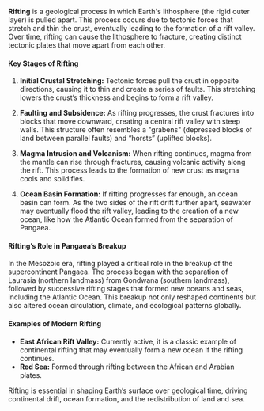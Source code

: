 **Rifting** is a geological process in which Earth's lithosphere (the rigid outer layer) is pulled apart. This process occurs due to tectonic forces that stretch and thin the crust, eventually leading to the formation of a rift valley. Over time, rifting can cause the lithosphere to fracture, creating distinct tectonic plates that move apart from each other.

#### Key Stages of Rifting

1. **Initial Crustal Stretching:** Tectonic forces pull the crust in opposite directions, causing it to thin and create a series of faults. This stretching lowers the crust’s thickness and begins to form a rift valley.

2. **Faulting and Subsidence:** As rifting progresses, the crust fractures into blocks that move downward, creating a central rift valley with steep walls. This structure often resembles a "grabens" (depressed blocks of land between parallel faults) and “horsts” (uplifted blocks).

3. **Magma Intrusion and Volcanism:** When rifting continues, magma from the mantle can rise through fractures, causing volcanic activity along the rift. This process leads to the formation of new crust as magma cools and solidifies.

4. **Ocean Basin Formation:** If rifting progresses far enough, an ocean basin can form. As the two sides of the rift drift further apart, seawater may eventually flood the rift valley, leading to the creation of a new ocean, like how the Atlantic Ocean formed from the separation of Pangaea.

#### Rifting’s Role in Pangaea’s Breakup

In the Mesozoic era, rifting played a critical role in the breakup of the supercontinent Pangaea. The process began with the separation of Laurasia (northern landmass) from Gondwana (southern landmass), followed by successive rifting stages that formed new oceans and seas, including the Atlantic Ocean. This breakup not only reshaped continents but also altered ocean circulation, climate, and ecological patterns globally.

#### Examples of Modern Rifting

- **East African Rift Valley:** Currently active, it is a classic example of continental rifting that may eventually form a new ocean if the rifting continues.
- **Red Sea:** Formed through rifting between the African and Arabian plates.

Rifting is essential in shaping Earth’s surface over geological time, driving continental drift, ocean formation, and the redistribution of land and sea.